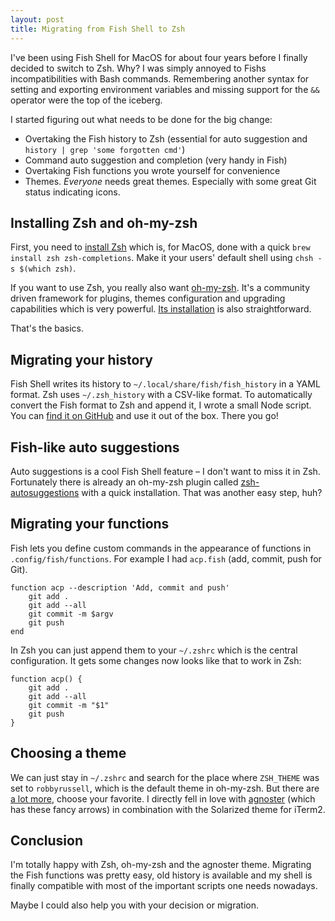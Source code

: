 ```yaml
---
layout: post
title: Migrating from Fish Shell to Zsh
---
```


I've been using Fish Shell for MacOS for about four years before I finally decided to switch to Zsh. Why? I was simply annoyed to Fishs incompatibilities with Bash commands. Remembering another syntax for setting and exporting environment variables and missing support for the ``&&`` operator were the top of the iceberg.

I started figuring out what needs to be done for the big change:

- Overtaking the Fish history to Zsh (essential for auto suggestion and `history | grep 'some forgotten cmd'`)
- Command auto suggestion and completion (very handy in Fish)
- Overtaking Fish functions you wrote yourself for convenience
- Themes. *Everyone* needs great themes. Especially with some great Git status indicating icons.

## Installing Zsh and oh-my-zsh

First, you need to [install Zsh](https://github.com/robbyrussell/oh-my-zsh/wiki/Installing-ZSH) which is, for MacOS, done with a quick `brew install zsh zsh-completions`. Make it your users' default shell using `chsh -s $(which zsh)`.

If you want to use Zsh, you really also want [oh-my-zsh](https://github.com/robbyrussell/oh-my-zsh). It's a community driven framework for plugins, themes configuration and upgrading capabilities which is very powerful. [Its installation](https://github.com/robbyrussell/oh-my-zsh#basic-installation) is also straightforward.

That's the basics.

## Migrating your history

Fish Shell writes its history to `~/.local/share/fish/fish_history` in a YAML format. Zsh uses `~/.zsh_history` with a CSV-like format. To automatically convert the Fish format to Zsh and append it, I wrote a small Node script. You can [find it on GitHub](https://github.com/jverhoelen/fish-history-to-zsh) and use it out of the box. There you go!

## Fish-like auto suggestions

Auto suggestions is a cool Fish Shell feature – I don't want to miss it in Zsh. Fortunately there is already an oh-my-zsh plugin called [zsh-autosuggestions](https://github.com/zsh-users/zsh-autosuggestions#oh-my-zsh) with a quick installation. That was another easy step, huh?

## Migrating your functions

Fish lets you define custom commands in the appearance of functions in `.config/fish/functions`. For example I had `acp.fish` (add, commit, push for Git).

```
function acp --description 'Add, commit and push'
    git add .
    git add --all
    git commit -m $argv
    git push
end
```

In Zsh you can just append them to your `~/.zshrc` which is the central configuration. It gets some changes now looks like that to work in Zsh:

```
function acp() {
    git add .
    git add --all
    git commit -m "$1"
    git push
}
```


## Choosing a theme

We can just stay in `~/.zshrc` and search for the place where `ZSH_THEME` was set to `robbyrussell`, which is the default theme in oh-my-zsh. But there are [a lot more](https://github.com/robbyrussell/oh-my-zsh/wiki/Themes), choose your favorite. I directly fell in love with [agnoster](https://github.com/robbyrussell/oh-my-zsh/wiki/themes#agnoster) (which has these fancy arrows) in combination with the Solarized theme for iTerm2.


## Conclusion

I'm totally happy with Zsh, oh-my-zsh and the agnoster theme. Migrating the Fish functions was pretty easy, old history is available and my shell is finally compatible with most of the important scripts one needs nowadays.

Maybe I could also help you with your decision or migration.
